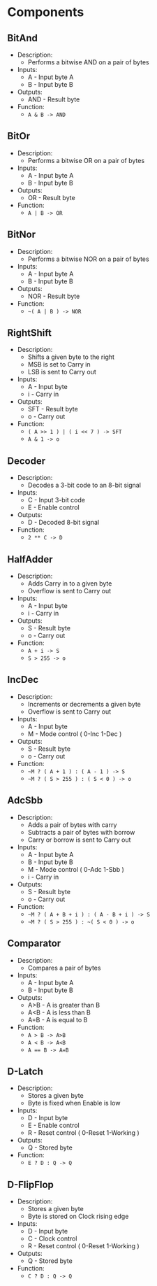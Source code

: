 # Components

## BitAnd
- Description:
  - Performs a bitwise AND on a pair of bytes
- Inputs:
  - A - Input byte A
  - B - Input byte B
- Outputs:
  - AND - Result byte
- Function:
  - `A & B -> AND`

## BitOr
- Description:
  - Performs a bitwise OR on a pair of bytes
- Inputs:
  - A - Input byte A
  - B - Input byte B
- Outputs:
  - OR - Result byte
- Function:
  - `A | B -> OR`

## BitNor
- Description:
  - Performs a bitwise NOR on a pair of bytes
- Inputs:
  - A - Input byte A
  - B - Input byte B
- Outputs:
  - NOR - Result byte
- Function:
  - `~( A | B ) -> NOR`

## RightShift 
- Description:
  - Shifts a given byte to the right
  - MSB is set to Carry in
  - LSB is sent to Carry out
- Inputs:
  - A - Input byte
  - i - Carry in
- Outputs:
  - SFT - Result byte
  - o - Carry out
- Function:
  - `( A >> 1 ) | ( i << 7 ) -> SFT`
  - `A & 1 -> o`

## Decoder
- Description:
  - Decodes a 3-bit code to an 8-bit signal
- Inputs:
  - C - Input 3-bit code
  - E - Enable control
- Outputs:
  - D - Decoded 8-bit signal
- Function:
  - `2 ** C -> D`

## HalfAdder
- Description:
  - Adds Carry in to a given byte
  - Overflow is sent to Carry out
- Inputs:
  - A - Input byte
  - i - Carry in
- Outputs:
  - S - Result byte
  - o - Carry out
- Function:
  - `A + i -> S`
  - `S > 255 -> o`

## IncDec
- Description:
  - Increments or decrements a given byte
  - Overflow is sent to Carry out
- Inputs:
  - A - Input byte
  - M - Mode control ( 0-Inc 1-Dec )
- Outputs:
  - S - Result byte
  - o - Carry out
- Function:
  - `~M ? ( A + 1 ) : ( A - 1 ) -> S`
  - `~M ? ( S > 255 ) : ( S < 0 ) -> o`

## AdcSbb
- Description:
  - Adds a pair of bytes with carry
  - Subtracts a pair of bytes with borrow
  - Carry or borrow is sent to Carry out
- Inputs:
  - A - Input byte A
  - B - Input byte B
  - M - Mode control ( 0-Adc 1-Sbb )
  - i - Carry in
- Outputs:
  - S - Result byte
  - o - Carry out
- Function:
  - `~M ? ( A + B + i ) : ( A - B + i ) -> S`
  - `~M ? ( S > 255 ) : ~( S < 0 ) -> o`

## Comparator
- Description:
  - Compares a pair of bytes
- Inputs:
  - A - Input byte A
  - B - Input byte B
- Outputs:
  - A\>B - A is greater than B
  - A\<B - A is less than B
  - A=B - A is equal to B
- Function:
  - `A > B -> A>B`
  - `A < B -> A<B`
  - `A == B -> A=B`

## D-Latch
- Description:
  - Stores a given byte
  - Byte is fixed when Enable is low
- Inputs:
  - D - Input byte
  - E - Enable control
  - R - Reset control ( 0-Reset 1-Working )
- Outputs:
  - Q - Stored byte
- Function:
  - `E ? D : Q -> Q`

## D-FlipFlop
- Description:
  - Stores a given byte
  - Byte is stored on Clock rising edge
- Inputs:
  - D - Input byte
  - C - Clock control
  - R - Reset control ( 0-Reset 1-Working )
- Outputs:
  - Q - Stored byte
- Function:
  - `C ? D : Q -> Q`

